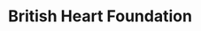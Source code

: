 ---
title: "British Heart Foundation"
url: /aldershot/british-heart-foundation-victoria-road/
shop: charity
---